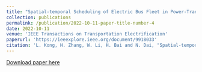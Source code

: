 ```yaml
---
title: "Spatial-temporal Scheduling of Electric Bus Fleet in Power-Transportation Coupled Network"
collection: publications
permalink: /publication/2022-10-11-paper-title-number-4
date: 2022-10-11
venue: 'IEEE Transactions on Transportation Electrification'
paperurl: 'https://ieeexplore.ieee.org/document/9918033'
citation: 'L. Kong, H. Zhang, W. Li, H. Bai and N. Dai, "Spatial-temporal Scheduling of Electric Bus Fleet in Power-Transportation Coupled Network," in IEEE Transactions on Transportation Electrification, 2022, doi: 10.1109/TTE.2022.3214335.'
---
```



[Download paper here](https://ieeexplore.ieee.org/document/9918033)


